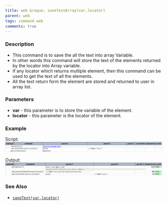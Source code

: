```yaml
---
title: web &raquo; saveTextArray(var,locator)
parent: web
tags: command web
comments: true
---
```


### Description

- This command is to save the all the text into array Variable.
- In other words this command will store the text of the elements returned by the locator into Array variable.
- If any locator which returns multiple element, then this command can be used to get the text of all the elements.
- All the text return form the element are stored and returned to user in array list.

### Parameters

- **var** - this parameter is to store the variable of the element.
- **locator** - this parameter is the locator of the element.

### Example

Script:<br/>
![](image/saveTextArray_01.png)

Output:<br/>
![](image/saveTextArray_02.png)

### See Also

- [`saveText(var,locator)`](saveText(var,locator))